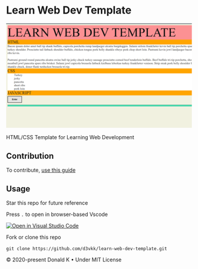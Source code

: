 # Learn Web Dev Template

![Learn Web Dev Template Screenshot](https://github.com/d3vkk/learn-web-dev-template/blob/master/screenshot.png)

HTML/CSS Template for Learning Web Development

## Contribution

To contribute, [use this guide](https://github.com/d3vkk/open-source/blob/master/CONTRIBUTING.md)

## Usage

Star this repo for future reference

Press `.` to open in browser-based Vscode

[![Open in Visual Studio Code](https://open.vscode.dev/badges/open-in-vscode.svg)](https://open.vscode.dev/d3vkk/learn-web-dev-template)

Fork or clone this repo
```
git clone https://github.com/d3vkk/learn-web-dev-template.git
```

© 2020-present Donald K • Under MIT License
